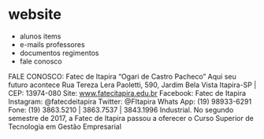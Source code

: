 # website

- alunos items
- e-mails professores
- documentos regimentos
- fale conosco
 
FALE CONOSCO:
Fatec de Itapira “Ogari de Castro Pacheco” 
Aqui seu futuro acontece 
Rua Tereza Lera Paoletti, 590, Jardim Bela Vista 
Itapira-SP | CEP: 13974-080 Site: www.fatecitapira.edu.br 
Facebook: Fatec de Itapira 
Instagram: @fatecdeitapira 
Twitter: @FItapira 
Whats App: (19) 98933-6291 
Fone: (19) 3863.5210 | 3863.7537 | 3843.1996
Industrial. No segundo semestre de 2017, a Fatec de Itapira passou a oferecer o Curso Superior de Tecnologia em Gestão Empresarial

